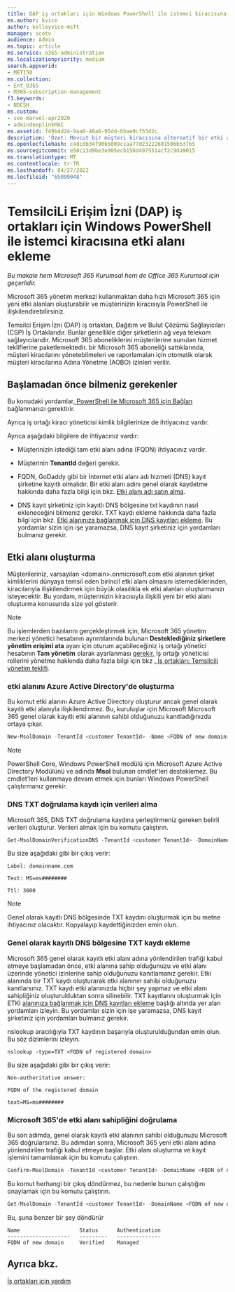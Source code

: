 ```yaml
---
title: DAP iş ortakları için Windows PowerShell ile istemci kiracısına etki alanı ekleme
ms.author: kvice
author: kelleyvice-msft
manager: scotv
audience: Admin
ms.topic: article
ms.service: o365-administration
ms.localizationpriority: medium
search.appverid:
- MET150
ms.collection:
- Ent_O365
- M365-subscription-management
f1.keywords:
- NOCSH
ms.custom:
- seo-marvel-apr2020
- admindeeplinkMAC
ms.assetid: f49b4d24-9aa0-48a6-95dd-6bae9cf53d2c
description: 'Özet: Mevcut bir müşteri kiracısına alternatif bir etki alanı adı eklemek için Microsoft 365 için PowerShell kullanın.'
ms.openlocfilehash: c4dcdb34f9065009ccaa77d23222601506b537b5
ms.sourcegitcommit: e50c13d9be3ed05ecb156d497551acf2c9da9015
ms.translationtype: MT
ms.contentlocale: tr-TR
ms.lasthandoff: 04/27/2022
ms.locfileid: "65099048"
---
```

# <a name="add-a-domain-to-a-client-tenancy-with-windows-powershell-for-delegated-access-permission-dap-partners"></a>TemsilciLi Erişim İzni (DAP) iş ortakları için Windows PowerShell ile istemci kiracısına etki alanı ekleme

*Bu makale hem Microsoft 365 Kurumsal hem de Office 365 Kurumsal için geçerlidir.*

Microsoft 365 yönetim merkezi kullanmaktan daha hızlı Microsoft 365 için yeni etki alanları oluşturabilir ve müşterinizin kiracısıyla PowerShell ile ilişkilendirebilirsiniz.

Temsilci Erişim İzni (DAP) iş ortakları, Dağıtım ve Bulut Çözümü Sağlayıcıları (CSP) İş Ortaklarıdır. Bunlar genellikle diğer şirketlerin ağ veya telekom sağlayıcılarıdır. Microsoft 365 aboneliklerini müşterilerine sunulan hizmet tekliflerine paketlemektedir. bir Microsoft 365 aboneliği sattıklarında, müşteri kiracılarını yönetebilmeleri ve raporlamaları için otomatik olarak müşteri kiracılarına Adına Yönetme (AOBO) izinleri verilir.
## <a name="what-do-you-need-to-know-before-you-begin"></a>Başlamadan önce bilmeniz gerekenler

Bu konudaki yordamlar[, PowerShell ile Microsoft 365 için Bağlan](connect-to-microsoft-365-powershell.md) bağlanmanızı gerektirir.

Ayrıca iş ortağı kiracı yöneticisi kimlik bilgilerinize de ihtiyacınız vardır.

Ayrıca aşağıdaki bilgilere de ihtiyacınız vardır:

- Müşterinizin istediği tam etki alanı adına (FQDN) ihtiyacınız vardır.

- Müşterinin **TenantId** değeri gerekir.

- FQDN, GoDaddy gibi bir İnternet etki alanı adı hizmeti (DNS) kayıt şirketine kayıtlı olmalıdır. Bir etki alanı adını genel olarak kaydetme hakkında daha fazla bilgi için bkz. [Etki alanı adı satın alma](../admin/get-help-with-domains/buy-a-domain-name.md).

- DNS kayıt şirketiniz için kayıtlı DNS bölgesine txt kaydının nasıl ekleneceğini bilmeniz gerekir. TXT kaydı ekleme hakkında daha fazla bilgi için bkz. [Etki alanınıza bağlanmak için DNS kayıtları ekleme](../admin/get-help-with-domains/create-dns-records-at-any-dns-hosting-provider.md). Bu yordamlar sizin için işe yaramazsa, DNS kayıt şirketiniz için yordamları bulmanız gerekir.

## <a name="create-domains"></a>Etki alanı oluşturma

 Müşterileriniz, varsayılan \<domain>.onmicrosoft.com etki alanının şirket kimliklerini dünyaya temsil eden birincil etki alanı olmasını istemediklerinden, kiracılarıyla ilişkilendirmek için büyük olasılıkla ek etki alanları oluşturmanızı isteyecektir. Bu yordam, müşterinizin kiracısıyla ilişkili yeni bir etki alanı oluşturma konusunda size yol gösterir.

> [!NOTE]
> Bu işlemlerden bazılarını gerçekleştirmek için, Microsoft 365 yönetim merkezi yönetici hesabının ayrıntılarında bulunan **Desteklediğiniz şirketlere yönetim erişimi ata** ayarı için oturum açabileceğiniz iş ortağı yönetici hesabının **Tam yönetim** olarak ayarlanması <a href="https://go.microsoft.com/fwlink/p/?linkid=2024339" target="_blank">gerekir.</a> İş ortağı yöneticisi rollerini yönetme hakkında daha fazla bilgi için bkz [. İş ortakları: Temsilcili yönetim teklifi](https://go.microsoft.com/fwlink/p/?LinkId=532435).

### <a name="create-the-domain-in-azure-active-directory"></a>etki alanını Azure Active Directory'de oluşturma

Bu komut etki alanını Azure Active Directory oluşturur ancak genel olarak kayıtlı etki alanıyla ilişkilendirmez. Bu, kuruluşlar için Microsoft Microsoft 365 genel olarak kayıtlı etki alanının sahibi olduğunuzu kanıtladığınızda ortaya çıkar.

```powershell
New-MsolDomain -TenantId <customer TenantId> -Name <FQDN of new domain>
```

> [!NOTE]
> PowerShell Core, Windows PowerShell modülü için Microsoft Azure Active Directory Modülünü ve adında **Msol** bulunan cmdlet'leri desteklemez. Bu cmdlet'leri kullanmaya devam etmek için bunları Windows PowerShell çalıştırmanız gerekir.

### <a name="get-the-data-for-the-dns-txt-verification-record"></a>DNS TXT doğrulama kaydı için verileri alma

 Microsoft 365, DNS TXT doğrulama kaydına yerleştirmeniz gereken belirli verileri oluşturur. Verileri almak için bu komutu çalıştırın.

```powershell
Get-MsolDomainVerificationDNS -TenantId <customer TenantId> -DomainName <FQDN of new domain> -Mode DnsTxtRecord
```

Bu size aşağıdaki gibi bir çıkış verir:

 `Label: domainname.com`

 `Text: MS=ms########`

 `Ttl: 3600`

> [!NOTE]
> Genel olarak kayıtlı DNS bölgesinde TXT kaydını oluşturmak için bu metne ihtiyacınız olacaktır. Kopyalayıp kaydettiğinizden emin olun.

### <a name="add-a-txt-record-to-the-publically-registered-dns-zone"></a>Genel olarak kayıtlı DNS bölgesine TXT kaydı ekleme

Microsoft 365 genel olarak kayıtlı etki alanı adına yönlendirilen trafiği kabul etmeye başlamadan önce, etki alanına sahip olduğunuzu ve etki alanı üzerinde yönetici izinlerine sahip olduğunuzu kanıtlamanız gerekir. Etki alanında bir TXT kaydı oluşturarak etki alanının sahibi olduğunuzu kanıtlarsınız. TXT kaydı etki alanınızda hiçbir şey yapmaz ve etki alanı sahipliğiniz oluşturulduktan sonra silinebilir. TXT kayıtlarını oluşturmak için ETKI [alanınıza bağlanmak için DNS kayıtları ekleme](../admin/get-help-with-domains/create-dns-records-at-any-dns-hosting-provider.md) başlığı altında yer alan yordamları izleyin. Bu yordamlar sizin için işe yaramazsa, DNS kayıt şirketiniz için yordamları bulmanız gerekir.

nslookup aracılığıyla TXT kaydının başarıyla oluşturulduğundan emin olun. Bu söz dizimlerini izleyin.

```console
nslookup -type=TXT <FQDN of registered domain>
```

Bu size aşağıdaki gibi bir çıkış verir:

 `Non-authoritative answer:`

 `FQDN of the registered domain`

 `text=MS=ms########`

### <a name="validate-domain-ownership-in-microsoft-365"></a>Microsoft 365'de etki alanı sahipliğini doğrulama

Bu son adımda, genel olarak kayıtlı etki alanının sahibi olduğunuzu Microsoft 365 doğrularsınız. Bu adımdan sonra, Microsoft 365 yeni etki alanı adına yönlendirilen trafiği kabul etmeye başlar. Etki alanı oluşturma ve kayıt işlemini tamamlamak için bu komutu çalıştırın.

```powershell
Confirm-MsolDomain -TenantId <customer TenantId> -DomainName <FQDN of new domain>
```

Bu komut herhangi bir çıkış döndürmez, bu nedenle bunun çalıştığını onaylamak için bu komutu çalıştırın.

```powershell
Get-MsolDomain -TenantId <customer TenantId> -DomainName <FQDN of new domain>
```

Bu, şuna benzer bir şey döndürür

```console
Name                   Status      Authentication
--------------------   ---------   --------------
FQDN of new domain     Verified    Managed
```

## <a name="see-also"></a>Ayrıca bkz.

[İş ortakları için yardım](https://go.microsoft.com/fwlink/p/?LinkID=533477)
